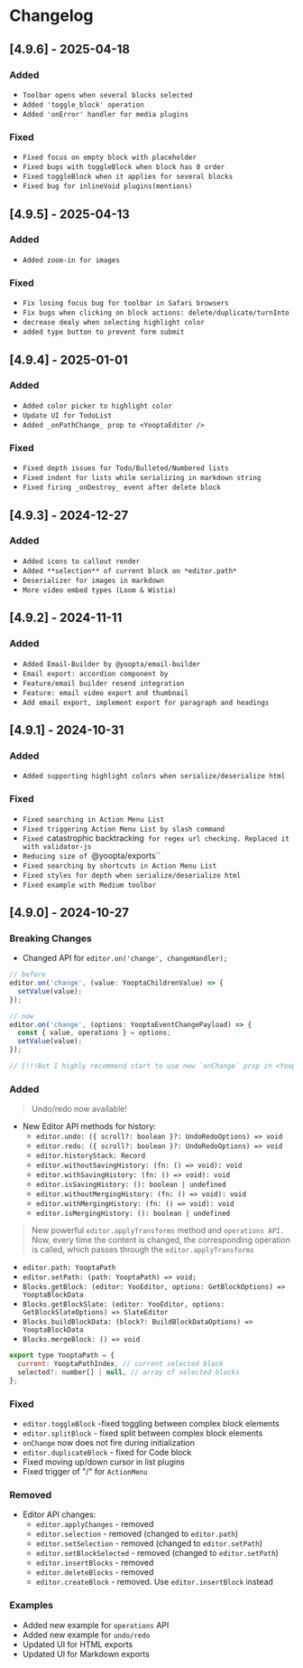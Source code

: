 # Changelog

## [4.9.6] - 2025-04-18

### Added

- `Toolbar opens when several blocks selected`
- `Added 'toggle_block' operation`
- `Added 'onError' handler for media plugins`

### Fixed

- `Fixed focus on empty block with placeholder`
- `Fixed bugs with toggleBlock when block has 0 order`
- `Fixed toggleBlock when it applies for several blocks`
- `Fixed bug for inlineVoid plugins(mentions)`

## [4.9.5] - 2025-04-13

### Added

- `Added zoom-in for images`

### Fixed

- `Fix losing focus bug for toolbar in Safari browsers`
- `Fix bugs when clicking on block actions: delete/duplicate/turnInto`
- `decrease dealy when selecting highlight color`
- `added type button to prevent form submit `

## [4.9.4] - 2025-01-01

### Added

- `Added color picker to highlight color`
- `Update UI for TodoList`
- `Added _onPathChange_ prop to <YooptaEditor />`

### Fixed

- `Fixed depth issues for Todo/Bulleted/Numbered lists`
- `Fixed indent for lists while serializing in markdown string`
- `Fixed firing _onDestroy_ event after delete block`

## [4.9.3] - 2024-12-27

### Added

- `Added icons to callout render`
- `Added **selection** of current block on *editor.path*`
- `Deserializer for images in markdown`
- `More video embed types (Loom & Wistia)`

## [4.9.2] - 2024-11-11

### Added

- `Added Email-Builder by @yoopta/email-builder`
- `Email export: accordion component by`
- `Feature/email builder resend integration`
- `Feature: email video export and thumbnail`
- `Add email export, implement export for paragraph and headings`

## [4.9.1] - 2024-10-31

### Added

- `Added supporting highlight colors when serialize/deserialize html`

### Fixed

- `Fixed searching in Action Menu List`
- `Fixed triggering Action Menu List by slash command`
- `Fixed `catastrophic backtracking` for regex url checking. Replaced it with validator-js`
- `Reducing size of `@yoopta/exports``
- `Fixed searching by shortcuts in Action Menu List`
- `Fixed styles for depth when serialize/deserialize html`
- `Fixed example with Medium toolbar`

## [4.9.0] - 2024-10-27

### Breaking Changes

- Changed API for `editor.on('change', changeHandler);`

```javascript
// before
editor.on('change', (value: YooptaChildrenValue) => {
  setValue(value);
});

// now
editor.on('change', (options: YooptaEventChangePayload) => {
  const { value, operations } = options;
  setValue(value);
});

// [!!!But I highly recommend start to use new `onChange` prop in <YooptaEditor value={value} onChange={newValue => setValue(newValue)} />;
```

### Added

> Undo/redo now available!

- New Editor API methods for history:
  - `editor.undo: ({ scroll?: boolean }?: UndoRedoOptions) => void`
  - `editor.redo: ({ scroll?: boolean }?: UndoRedoOptions) => void`
  - `editor.historyStack: Record`
  - `editor.withoutSavingHistory: (fn: () => void): void`
  - `editor.withSavingHistory: (fn: () => void): void`
  - `editor.isSavingHistory: (): boolean | undefined`
  - `editor.withoutMergingHistory: (fn: () => void): void`
  - `editor.withMergingHistory: (fn: () => void): void`
  - `editor.isMergingHistory: (): boolean | undefined`

> New powerful `editor.applyTransforms` method and `operations API.
`Now, every time the content is changed, the corresponding operation is called, which passes through the `editor.applyTransforms`

- `editor.path: YooptaPath`
- `editor.setPath: (path: YooptaPath) => void;`
- `Blocks.getBlock: (editor: YooEditor, options: GetBlockOptions) => YooptaBlockData`
- `Blocks.getBlockSlate: (editor: YooEditor, options: GetBlockSlateOptions) => SlateEditor`
- `Blocks.buildBlockData: (block?: BuildBlockDataOptions) => YooptaBlockData`
- `Blocks.mergeBlock: () => void`

```javascript
export type YooptaPath = {
  current: YooptaPathIndex, // current selected block
  selected?: number[] | null, // array of selected blocks
};
```

### Fixed

- `editor.toggleBlock` -fixed toggling between complex block elements
- `editor.splitBlock` - fixed split between complex block elements
- `onChange` now does not fire during initialization
- `editor.duplicateBlock` - fixed for Code block
- Fixed moving up/down cursor in list plugins
- Fixed trigger of "/" for `ActionMenu`

### Removed

- Editor API changes:
  - `editor.applyChanges` - removed
  - `editor.selection` - removed (changed to `editor.path`)
  - `editor.setSelection` - removed (changed to `editor.setPath`)
  - `editor.setBlockSelected` - removed (changed to `editor.setPath`)
  - `editor.insertBlocks` - removed
  - `editor.deleteBlocks` - removed
  - `editor.createBlock` - removed. Use `editor.insertBlock` instead

### Examples

- Added new example for `operations` API
- Added new example for `undo/redo`
- Updated UI for HTML exports
- Updated UI for Markdown exports
